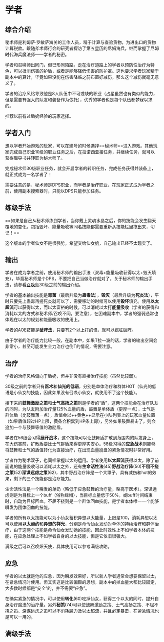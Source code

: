 # 学者
<FloatTOC />

## 综合介绍

秘术师是利姆萨·罗敏萨海关的工作人员，精于计算与查验货物，为进出口的货物计算税款。跟随斧术师行会的研究者探访了第五星历的尼姆海兵，继而掌握了尼姆时代海兵魔法师——学者的秘密。

学者和召唤师出同门，但已形同陌路。走在治疗道路上的学者以预防性治疗为特色，可以抵消伤害的护盾，或者是能够降低伤害的防护罩。这也要求学者玩家精于副本中的算计，毕竟如果没能在伤害降临之前布置好减伤，那么这个减伤就毫无意义了。

学者的治疗风格导致他是8人队伍中不可或缺的职业（占星虽然也有类似的能力，但是需要有强大的队友和装备作为依托），优秀的学者也是每个队伍都梦寐以求的。

推荐以前有过盾奶经验的玩家选择。

## 学者入门

想以学者开始游戏的玩家，可以在建号的时候选择==秘术师==进入游戏。其他玩家完成自己职业10级的职业任务之后，在拉诺西亚接任务<quest name="如何加入秘术师行会" />，并继续<quest name="战场上的谋略" />任务，就可以获得魔导书并转职为秘术师了。

完成秘术师30级职业任务<quest name="秘术最高级命题的证明" type="plus" />，就会开启学者的转职任务<quest name="被遗忘的学问" type="plus" />，完成任务获得<item name="学者之证" />并装备上，就正式成为一名学者了！

需要注意的是，秘术师是DPS职业，而学者是治疗职业，在玩家正式成为学者之前，使用副本搜索器时，只能以DPS只能参加任务。

## 练级手法

==如果是自己从秘术师练到学者，当你戴上灵魂水晶之后，你的技能会发生翻天覆地的变化。包括毁坏、能量吸收等同名技能都需要重新从技能栏里拖出来，切记！==

这个版本的学者仙女不是很强势，希望交给仙女奶，自己输出已经不太现实了。

## 输出

学者在成为学者之前，使用秘术师的输出手法（双毒+能量吸收获得以太+毁灭填充），毕竟秘术师是个DPS，不要把自己当做治疗就对了。关于秘术师的输出手法，请参看[召唤师](/job/summoner.md)30级之前的输出介绍。

学者的基本输出技能是**毒菌**（最后升级为**蛊毒法**），**毁灭**（最后升级为**死炎法**），平时只要先上蛊毒再搓死炎就可以了，需要移动的时候可以使用**毁坏**填充。使用**以太超流**可以获得以太，而以太富裕的时候，可以消耗以太打**能量吸收**（学者的获得和消耗以太的方式和秘术师/召唤不同，要注意），在困难副本中，学者的强弱通常也体现在以太的规划和能量吸收的使用上。

学者的AOE技能是**破阵法**，只要有2个以上打的怪，就可以疯狂破阵。

由于学者的治疗能力比较一般，在副本中，如果T拉一波的话，学者的输出空间会非常小，甚至可能发生全力治疗也倒T的情况，需要注意。

## 治疗

学者的治疗风格偏向于盾奶，但并非没有直接治疗技能（虽然比较弱）。

30级之前的学者只有**医术**和**仙光的低语**，分别是单体治疗和群体HOT（仙光的低语是小仙女的技能，因此如果没有召唤小仙女，就使用不了这个技能）。

接下来的**鼓舞激励之策**和**士气高扬之策**则是学者的“盾”，这两个技能会在治疗队友的同时，为队友附加治疗量125%血量的盾，鼓舞是单体盾（更厚一点），士气是群体盾（比鼓舞薄一点），盾值会以++黄色++显示在小队列表上的玩家血量位置（如果盾值超过HP上限，黄条会积累到HP条上房），另外如果鼓舞暴击了，则会追加一个与鼓舞等值的激励盾。

学者在56级会习得**展开战术**，这个技能可以让鼓舞盾扩散到范围内的队友身上，在大伤害前，扩散盾要比士气群盾来得更厚实安心。58级习得的**应急战术**则能够将鼓舞和士气的盾值转化为直接治疗，在出现血量崩盘的紧急情况时非常好用。

学者作为秘术双子，也同样掌握以太的运用。学者使用**以太超流**获得以太，除了前面说的能量吸收可以消耗以太之外，还有**生命活性法**(45)**野战治疗阵**(50)**不屈不挠之策**(52)**深谋远虑之策**(62)，其中野战治疗阵是一个大罩子，具有减伤和hot的效果，剩下的三个技能都是治疗能力。

生命活性法是一个瞬发的单奶（略低于应急鼓舞的治疗量，略高于医术）。深谋远虑则是为目标上一个buff（俗称绿帽），当目标血量低于50%，或buff时间结束时，自动为目标回血。不屈不挠则是一个群体回血技能，是学者本体唯一一个能够瞬发为团体回血的技能。

学者的所有以太技能可以为小仙女蓄积异想以太能量，上限是100，消耗异想以太可以使用**以太契约**和**异想的祥光**，分别是命令仙女发动对单体的持续治疗和群体治疗，由于这两个技能是命令仙女发动她的技能，因此时效性上不如学者本体的技能，在应急处理上不如学者自身的以太技能，但是它依旧很强大。

满级之后可以召唤炽天使，具体使用可以参考满级攻略。

## 应急

学者的以太就是他的应急，因为瞬发效果好，所以新人学者通常会想要保留以太，在紧急情况时使用。但其实这是比较偏颇的思想，副本中的掉血量大都比较固定，大多数时候都是“安全”的，并不需要“应急”。

在确实紧急的情况中，可以使用**转化**(60)吃掉仙女，获得三个以太的同时，提升自身治疗魔法的治疗量。另外**秘策**(74)可以使鼓舞激励之策、士气高扬之策、不屈不挠之策、深谋远虑之策可以不消耗魔力及以太超流，并且必定暴击，在紧急情况也是可以一用的。

## 满级手法

<UnderConstruction />